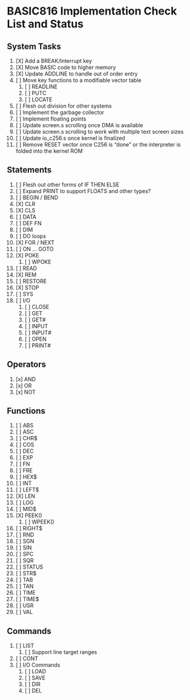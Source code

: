 # BASIC816 Implementation Check List and Status

## System Tasks

1. [X] Add a BREAK/Interrupt key
1. [X] Move BASIC code to higher memory
1. [X] Update ADDLINE to handle out of order entry
1. [ ] Move key functions to a modifiable vector table
    1. [ ] READLINE
    1. [ ] PUTC
    1. [ ] LOCATE
1. [ ] Flesh out division for other systems
1. [ ] Implement the garbage collector
1. [ ] Implement floating points
1. [ ] Update screen.s scrolling once DMA is available
1. [ ] Update screen.s scrolling to work with multiple text screen sizes
1. [ ] Update io_c256.s once kernel is finalized
1. [ ] Remove RESET vector once C256 is “done” or the interpreter is folded into the kernel ROM

## Statements

1. [ ] Flesh out other forms of IF THEN ELSE
1. [ ] Expand PRINT to support FLOATS and other types?
1. [ ] BEGIN / BEND
1. [X] CLR
1. [X] CLS
1. [ ] DATA
1. [ ] DEF FN
1. [ ] DIM
1. [ ] DO loops
1. [X] FOR / NEXT
1. [ ] ON … GOTO
1. [X] POKE
    1. [ ] WPOKE
1. [ ] READ
1. [X] REM
1. [ ] RESTORE
1. [X] STOP
1. [ ] SYS
1. [ ] I/O
    1. [ ] CLOSE
    1. [ ] GET
    1. [ ] GET#
    1. [ ] INPUT
    1. [ ] INPUT#
    1. [ ] OPEN
    1. [ ] PRINT#

## Operators

1. [x] AND
1. [x] OR
1. [x] NOT

## Functions

1. [ ] ABS
1. [ ] ASC
1. [ ] CHR$
1. [ ] COS
1. [ ] DEC
1. [ ] EXP
1. [ ] FN
1. [ ] FRE
1. [ ] HEX$
1. [ ] INT
1. [ ] LEFT$
1. [X] LEN
1. [ ] LOG
1. [ ] MID$
1. [X] PEEK()
    1. [ ] WPEEK()
1. [ ] RIGHT$
1. [ ] RND
1. [ ] SGN
1. [ ] SIN
1. [ ] SPC
1. [ ] SQR
1. [ ] STATUS
1. [ ] STR$
1. [ ] TAB
1. [ ] TAN
1. [ ] TIME
1. [ ] TIME$
1. [ ] USR
1. [ ] VAL

## Commands

1. [ ] LIST
    1. [ ] Support line target ranges
1. [ ] CONT
1. [ ] I/O Commands
    1. [ ] LOAD
    1. [ ] SAVE
    1. [ ] DIR
    1. [ ] DEL